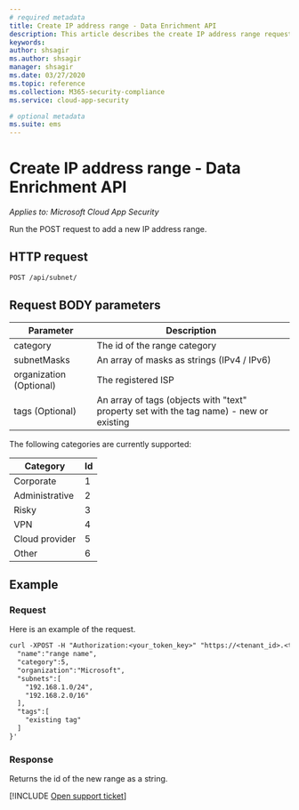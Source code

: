 ```yaml
---
# required metadata
title: Create IP address range - Data Enrichment API
description: This article describes the create IP address range request in Cloud App Security's Data Enrichment API.
keywords:
author: shsagir
ms.author: shsagir
manager: shsagir
ms.date: 03/27/2020
ms.topic: reference
ms.collection: M365-security-compliance
ms.service: cloud-app-security

# optional metadata
ms.suite: ems
---
```

# Create IP address range - Data Enrichment API

*Applies to: Microsoft Cloud App Security*

Run the POST request to add a new IP address range.

## HTTP request

```rest
POST /api/subnet/
```

## Request BODY parameters

| Parameter | Description |
| --- | --- |
| category | The id of the range category |
| subnetMasks | An array of masks as strings (IPv4 / IPv6) |
| organization (Optional) | The registered ISP |
| tags (Optional) | An array of tags (objects with "text" property set with the tag name) - new or existing |

The following categories are currently supported:

| Category | Id |
| --- | -- |
| Corporate | 1 |
| Administrative | 2 |
| Risky | 3 |
| VPN | 4 |
| Cloud provider | 5 |
| Other | 6 |

## Example

### Request

Here is an example of the request.

```rest
curl -XPOST -H "Authorization:<your_token_key>" "https://<tenant_id>.<tenant_region>.contoso.com/api/subnet/create_rule/" -d '{
  "name":"range name",
  "category":5,
  "organization":"Microsoft",
  "subnets":[
    "192.168.1.0/24",
    "192.168.2.0/16"
  ],
  "tags":[
    "existing tag"
  ]
}'
```

### Response

Returns the id of the new range as a string.

[!INCLUDE [Open support ticket](includes/support.md)]
